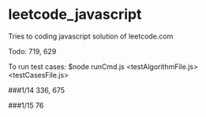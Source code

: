 # leetcode_javascript

Tries to coding javascript solution of leetcode.com

Todo:
719, 629

To run test cases:
$node runCmd.js <testAlgorithmFile.js> <testCasesFile.js>

###1/14
336, 675

###1/15
76
